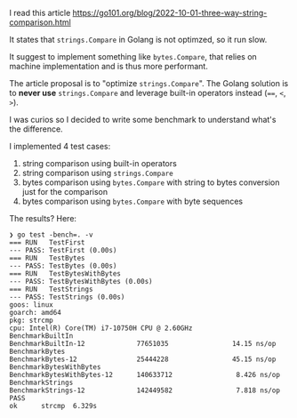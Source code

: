 I read this article https://go101.org/blog/2022-10-01-three-way-string-comparison.html

It states that `strings.Compare` in Golang is not optimzed, so it run slow.

It suggest to implement something like `bytes.Compare`, that relies on machine implementation and is thus more performant.

The article proposal is to "optimize `strings.Compare`". The Golang solution is to **never use** `strings.Compare` and leverage built-in operators instead (`==`, `<`, `>`).

I was curios so I decided to write some benchmark to understand what's the difference.

I implemented 4 test cases: 
1. string comparison using built-in operators
2. string comparison using `strings.Compare`
3. bytes comparison using `bytes.Compare` with string to bytes conversion just for the comparison
4. bytes comparison using `bytes.Compare` with byte sequences

The results? Here:

```
❯ go test -bench=. -v
=== RUN   TestFirst
--- PASS: TestFirst (0.00s)
=== RUN   TestBytes
--- PASS: TestBytes (0.00s)
=== RUN   TestBytesWithBytes
--- PASS: TestBytesWithBytes (0.00s)
=== RUN   TestStrings
--- PASS: TestStrings (0.00s)
goos: linux
goarch: amd64
pkg: strcmp
cpu: Intel(R) Core(TM) i7-10750H CPU @ 2.60GHz
BenchmarkBuiltIn
BenchmarkBuiltIn-12             77651035                14.15 ns/op
BenchmarkBytes
BenchmarkBytes-12               25444228                45.15 ns/op
BenchmarkBytesWithBytes
BenchmarkBytesWithBytes-12      140633712                8.426 ns/op
BenchmarkStrings
BenchmarkStrings-12             142449582                7.818 ns/op
PASS
ok      strcmp  6.329s
```
